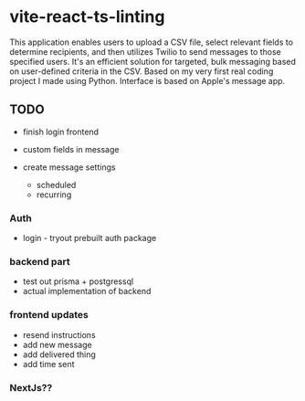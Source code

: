 # vite-react-ts-linting

This application enables users to upload a CSV file, select relevant fields to determine recipients, and then utilizes Twilio to send messages to those specified users. It's an efficient solution for targeted, bulk messaging based on user-defined criteria in the CSV. Based on my very first real coding project I made using Python. Interface is based on Apple's message app.

## TODO

- finish login frontend

- custom fields in message
- create message settings

  - scheduled
  - recurring

### Auth

- login - tryout prebuilt auth package

### backend part

- test out prisma + postgressql
- actual implementation of backend

### frontend updates

- resend instructions
- add new message
- add delivered thing
- add time sent

### NextJs??
